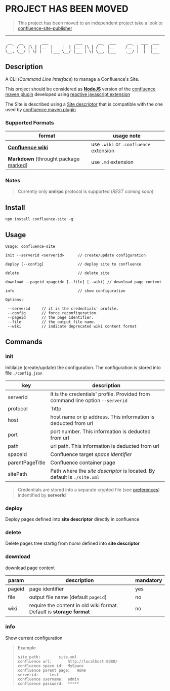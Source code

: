 
# PROJECT HAS BEEN MOVED 

> This project has been moved to an independent project 
> take a look to [confluence-site-publisher](https://github.com/bsorrentino/confluence-site-publisher) 

----


```
 __   __        ___            ___       __   ___     __    ___  ___ 
/  ` /  \ |\ | |__  |    |  | |__  |\ | /  ` |__     /__` |  |  |__  
\__, \__/ | \| |    |___ \__/ |___ | \| \__, |___    .__/ |  |  |___ 
```

## Description 

A CLI (*Command Line Interface*) to manage a Confluence's Site. 

This project should be considered as **[NodeJS](https://nodejs.org/)** version of the [confluence maven plugin](https://github.com/bsorrentino/maven-confluence-plugin) developed using [reactive javascript extension](https://github.com/Reactive-Extensions/RxJS)

The Site is described using a [Site descriptor](http://bsorrentino.github.io/maven-confluence-plugin/site_guide.html) that is compatible with the one used by [confluence maven plugin](https://github.com/bsorrentino/maven-confluence-plugin)

### Supported Formats

 format | usage note |
   ---- | ---- |
   **[Confluence wiki](http://bsorrentino.github.io/maven-confluence-plugin/Notation%20Guide%20-%20Confluence.html)**  | use `.wiki` or `.confluence` extension | 
  **Markdown** (throught package [marked](https://www.npmjs.com/package/marked)) | use `.md` extension  |  

### Notes

> Currently only **xmlrpc** protocol is supported (*REST coming soon*)

## Install 

```
npm install confluence-site -g
```

## Usage

```
Usage: confluence-site 

init --serverid <serverid>      // create/update configuration

deploy [--config]               // deploy site to confluence

delete                          // delete site

download --pageid <pageid> [--file] [--wiki] // download page content

info                            // show configuration

Options:

 --serverid     // it is the credentials' profile.
 --config       // force reconfiguration.
 --pageid       // the page identifier.
 --file         // the output file name.
 --wiki         // indicate deprecated wiki content format
```

## Commands

### init 

Initilaize (create/update) the configuration. The configuration is stored into file `./config.json`

 key | description |
---- | ---- |
serverId | It is the credentials' profile. Provided from command line option `--serverid`  |
protocol | `http|https`. This information is deducted from url|
host | host name or ip address. This information is deducted from url|
port | port number. This information is deducted from url|
path | url path. This information is deducted from url|
spaceId | Confluence target *space identifier* |
parentPageTitle | Confluence container page|
sitePath | Path where the *site descriptor* is located. By default is `./site.xml`|

> Credentials are stored into a separate crypted file (see [preferences](https://www.npmjs.com/package/preferences)) indentified by **serverId** 

### deploy

Deploy pages defined into **site descriptor** directly in confluence 

### delete

Delete pages tree startig from *home* defined into **site descriptor**

### download

download page content 

 param | description | mandatory
---- | ---- | ---- |
pageid | page identifier | yes
file | output file name (default `pageid`) | no
wiki | require the content in old wiki format. Default is **storage format** | no

### info

Show current configuration

> Example
> ```
> site path:		site.xml
> confluence url:		http://localhost:8080/
> confluence space id:	MySpace
> confluence parent page:	Home
> serverid:		test
> confluence username:	admin
> confluence password:	*****
> ```
